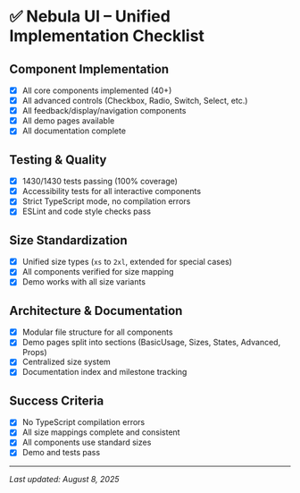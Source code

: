# ✅ Nebula UI – Unified Implementation Checklist

## Component Implementation
- [x] All core components implemented (40+)
- [x] All advanced controls (Checkbox, Radio, Switch, Select, etc.)
- [x] All feedback/display/navigation components
- [x] All demo pages available
- [x] All documentation complete

## Testing & Quality
- [x] 1430/1430 tests passing (100% coverage)
- [x] Accessibility tests for all interactive components
- [x] Strict TypeScript mode, no compilation errors
- [x] ESLint and code style checks pass

## Size Standardization
- [x] Unified size types (`xs` to `2xl`, extended for special cases)
- [x] All components verified for size mapping
- [x] Demo works with all size variants

## Architecture & Documentation
- [x] Modular file structure for all components
- [x] Demo pages split into sections (BasicUsage, Sizes, States, Advanced, Props)
- [x] Centralized size system
- [x] Documentation index and milestone tracking

## Success Criteria
- [x] No TypeScript compilation errors
- [x] All size mappings complete and consistent
- [x] All components use standard sizes
- [x] Demo and tests pass

---
_Last updated: August 8, 2025_
